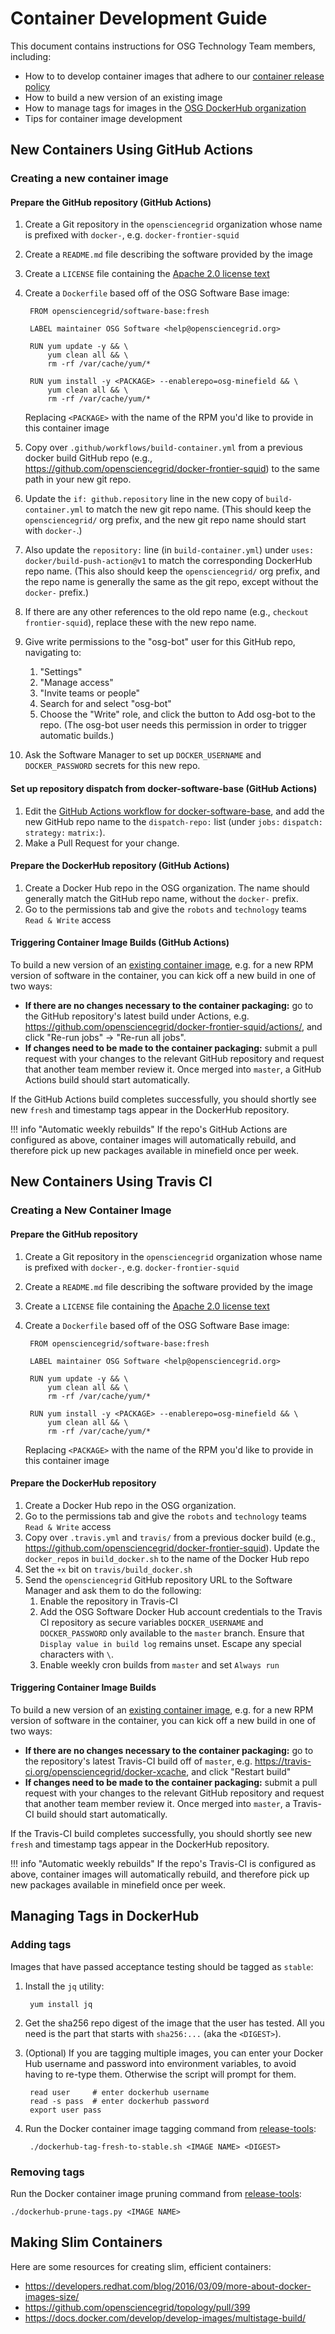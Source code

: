 Container Development Guide
===========================

This document contains instructions for OSG Technology Team members, including:

- How to to develop container images that adhere to our [container release policy](/policy/container-release)
- How to build a new version of an existing image
- How to manage tags for images in the [OSG DockerHub organization](https://hub.docker.com/r/opensciencegrid/)
- Tips for container image development


New Containers Using GitHub Actions
-----------------------------------

### Creating a new container image ###

#### Prepare the GitHub repository (GitHub Actions) ####

1. Create a Git repository in the `opensciencegrid` organization whose name is prefixed with `docker-`,
   e.g. `docker-frontier-squid`
1. Create a `README.md` file describing the software provided by the image
1. Create a `LICENSE` file containing the [Apache 2.0 license text](https://www.apache.org/licenses/LICENSE-2.0.txt)
1. Create a `Dockerfile` based off of the OSG Software Base image:

        FROM opensciencegrid/software-base:fresh

        LABEL maintainer OSG Software <help@opensciencegrid.org>

        RUN yum update -y && \
            yum clean all && \
            rm -rf /var/cache/yum/*

        RUN yum install -y <PACKAGE> --enablerepo=osg-minefield && \
            yum clean all && \
            rm -rf /var/cache/yum/*


    Replacing `<PACKAGE>` with the name of the RPM you'd like to provide in this container image

1. Copy over `.github/workflows/build-container.yml` from a previous docker build GitHub repo
   (e.g., <https://github.com/opensciencegrid/docker-frontier-squid>) to the same path in your new git repo.
1. Update the `if: github.repository` line in the new copy of `build-container.yml` to match the new git repo name.
   (This should keep the `opensciencegrid/` org prefix, and the new git repo name should start with `docker-`.)
1. Also update the `repository:` line (in `build-container.yml`) under `uses: docker/build-push-action@v1` to match the
   corresponding DockerHub repo name.
   (This also should keep the `opensciencegrid/` org prefix, and the repo name is generally the same as the git repo,
   except without the `docker-` prefix.)
1. If there are any other references to the old repo name (e.g., `checkout frontier-squid`),
   replace these with the new repo name.
1. Give write permissions to the "osg-bot" user for this GitHub repo, navigating to:
   1. "Settings"
   1. "Manage access"
   1. "Invite teams or people"
   1. Search for and select "osg-bot"
   1. Choose the "Write" role, and click the button to Add osg-bot to the repo.
   (The osg-bot user needs this permission in order to trigger automatic builds.)
1. Ask the Software Manager to set up `DOCKER_USERNAME` and `DOCKER_PASSWORD` secrets for this new repo.

#### Set up repository dispatch from docker-software-base (GitHub Actions) ####

1. Edit the
   [GitHub Actions workflow for docker-software-base](https://github.com/opensciencegrid/docker-software-base/blob/master/.github/workflows/build-container.yml),
   and add the new GitHub repo name to the `dispatch-repo:` list (under `jobs:` `dispatch:` `strategy:` `matrix:`).
1. Make a Pull Request for your change.

#### Prepare the DockerHub repository (GitHub Actions) ####

1. Create a Docker Hub repo in the OSG organization.
   The name should generally match the GitHub repo name, without the `docker-` prefix.
1. Go to the permissions tab and give the `robots` and `technology` teams `Read & Write` access

#### Triggering Container Image Builds (GitHub Actions) ####

To build a new version of an [existing container image](#creating-a-new-container-image-github-actions),
e.g. for a new RPM version of software in the container, you can kick off a new build in one of two ways:

- **If there are no changes necessary to the container packaging:** go to the GitHub repository's latest build under
  Actions, e.g. <https://github.com/opensciencegrid/docker-frontier-squid/actions/>, and click "Re-run jobs" ->
  "Re-run all jobs".
- **If changes need to be made to the container packaging:** submit a pull request with your changes to the relevant
  GitHub repository and request that another team member review it.
  Once merged into `master`, a GitHub Actions build should start automatically.

If the GitHub Actions build completes successfully, you should shortly see new `fresh` and timestamp tags appear in the
DockerHub repository.

!!! info "Automatic weekly rebuilds"
    If the repo's GitHub Actions are configured as above, container images will automatically rebuild,
    and therefore pick up new packages available in minefield once per week.

New Containers Using Travis CI
-----------------------------------

### Creating a New Container Image ###

#### Prepare the GitHub repository ####

1. Create a Git repository in the `opensciencegrid` organization whose name is prefixed with `docker-`,
   e.g. `docker-frontier-squid`
1. Create a `README.md` file describing the software provided by the image
1. Create a `LICENSE` file containing the [Apache 2.0 license text](https://www.apache.org/licenses/LICENSE-2.0.txt)
1. Create a `Dockerfile` based off of the OSG Software Base image:

        FROM opensciencegrid/software-base:fresh

        LABEL maintainer OSG Software <help@opensciencegrid.org>

        RUN yum update -y && \
            yum clean all && \
            rm -rf /var/cache/yum/*

        RUN yum install -y <PACKAGE> --enablerepo=osg-minefield && \
            yum clean all && \
            rm -rf /var/cache/yum/*


    Replacing `<PACKAGE>` with the name of the RPM you'd like to provide in this container image

#### Prepare the DockerHub repository ####

1. Create a Docker Hub repo in the OSG organization.
1. Go to the permissions tab and give the `robots` and `technology` teams `Read & Write` access
1. Copy over `.travis.yml` and `travis/` from a previous docker build (e.g., <https://github.com/opensciencegrid/docker-frontier-squid>).
   Update the `docker_repos` in `build_docker.sh` to the name of the Docker Hub repo
1. Set the `+x` bit on `travis/build_docker.sh`
1. Send the `opensciencegrid` GitHub repository URL to the Software Manager and ask them to do the following:
    1. Enable the repository in Travis-CI
    1. Add the OSG Software Docker Hub account credentials to the Travis CI repository as secure variables
       `DOCKER_USERNAME` and `DOCKER_PASSWORD` only available to the `master` branch.
       Ensure that `Display value in build log` remains unset.
       Escape any special characters with `\`.
    1. Enable weekly cron builds from `master` and set `Always run`

#### Triggering Container Image Builds ####

To build a new version of an [existing container image](#creating-a-new-container-image), e.g. for a new RPM version of
software in the container, you can kick off a new build in one of two ways:

- **If there are no changes necessary to the container packaging:** go to the repository's latest Travis-CI build off of
  `master`, e.g. <https://travis-ci.org/opensciencegrid/docker-xcache>, and click "Restart build"
- **If changes need to be made to the container packaging:** submit a pull request with your changes to the relevant
  GitHub repository and request that another team member review it.
  Once merged into `master`, a Travis-CI build should start automatically.

If the Travis-CI build completes successfully, you should shortly see new `fresh` and timestamp tags appear in the
DockerHub repository.

!!! info "Automatic weekly rebuilds"
    If the repo's Travis-CI is configured as above, container images will automatically rebuild, and therefore pick up
    new packages available in minefield once per week.

Managing Tags in DockerHub
--------------------------

### Adding tags ###

Images that have passed acceptance testing should be tagged as `stable`:

1. Install the `jq` utility:

        yum install jq

1. Get the sha256 repo digest of the image that the user has tested.
   All you need is the part that starts with `sha256:...` (aka the `<DIGEST>`).

1. (Optional) If you are tagging multiple images, you can enter your Docker Hub username and password into environment
   variables, to avoid having to re-type them.
   Otherwise the script will prompt for them.

        read user     # enter dockerhub username
        read -s pass  # enter dockerhub password
        export user pass

1. Run the Docker container image tagging command from [release-tools](https://github.com/opensciencegrid/release-tools/):

        ./dockerhub-tag-fresh-to-stable.sh <IMAGE NAME> <DIGEST>

### Removing tags ###

Run the Docker container image pruning command from [release-tools](https://github.com/opensciencegrid/release-tools/):

    ./dockerhub-prune-tags.py <IMAGE NAME>

Making Slim Containers
----------------------

Here are some resources for creating slim, efficient containers:

- <https://developers.redhat.com/blog/2016/03/09/more-about-docker-images-size/>
- <https://github.com/opensciencegrid/topology/pull/399>
- <https://docs.docker.com/develop/develop-images/multistage-build/>
